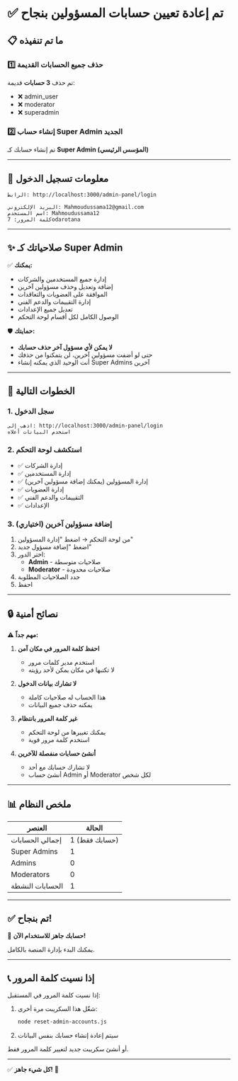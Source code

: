 # ✅ تم إعادة تعيين حسابات المسؤولين بنجاح

## 📋 ما تم تنفيذه

### 1️⃣ حذف جميع الحسابات القديمة
تم حذف **3 حسابات** قديمة:
- ❌ admin_user
- ❌ moderator  
- ❌ superadmin

### 2️⃣ إنشاء حساب Super Admin الجديد
تم إنشاء حسابك كـ **Super Admin (المؤسس الرئيسي)**

---

## 🔐 معلومات تسجيل الدخول

```
الرابط: http://localhost:3000/admin-panel/login

البريد الإلكتروني: Mahmoudussama12@gmail.com
اسم المستخدم: Mahmoudussama12
كلمة المرور: 7odarotana
```

---

## ✨ صلاحياتك كـ Super Admin

✅ **يمكنك:**
- إدارة جميع المستخدمين والشركات
- إضافة وتعديل وحذف مسؤولين آخرين
- الموافقة على العضويات والتعاقدات
- إدارة التقييمات والدعم الفني
- تعديل جميع الإعدادات
- الوصول الكامل لكل أقسام لوحة التحكم

🛡️ **حمايتك:**
- **لا يمكن لأي مسؤول آخر حذف حسابك**
- حتى لو أضفت مسؤولين آخرين، لن يتمكنوا من حذفك
- أنت الوحيد الذي يمكنه إنشاء Super Admins آخرين

---

## 🚀 الخطوات التالية

### 1. سجل الدخول
```
اذهب إلى: http://localhost:3000/admin-panel/login
استخدم البيانات أعلاه
```

### 2. استكشف لوحة التحكم
- ✅ إدارة الشركات
- ✅ إدارة المستخدمين
- ✅ إدارة المسؤولين (يمكنك إضافة مسؤولين آخرين)
- ✅ إدارة العضويات
- ✅ التقييمات والدعم الفني
- ✅ الإعدادات

### 3. إضافة مسؤولين آخرين (اختياري)
1. من لوحة التحكم → اضغط "إدارة المسؤولين"
2. اضغط "إضافة مسؤول جديد"
3. اختر الدور:
   - **Admin** - صلاحيات متوسطة
   - **Moderator** - صلاحيات محدودة
4. حدد الصلاحيات المطلوبة
5. احفظ

---

## 🔒 نصائح أمنية

⚠️ **مهم جداً:**

1. **احفظ كلمة المرور في مكان آمن**
   - استخدم مدير كلمات مرور
   - لا تكتبها في مكان يمكن لأحد رؤيته

2. **لا تشارك بيانات الدخول**
   - هذا الحساب له صلاحيات كاملة
   - يمكنه حذف جميع البيانات

3. **غير كلمة المرور بانتظام**
   - يمكنك تغييرها من لوحة التحكم
   - استخدم كلمة مرور قوية

4. **أنشئ حسابات منفصلة للآخرين**
   - لا تشارك حسابك مع أحد
   - أنشئ حساب Admin أو Moderator لكل شخص

---

## 📊 ملخص النظام

| العنصر | الحالة |
|--------|---------|
| إجمالي الحسابات | 1 (حسابك فقط) |
| Super Admins | 1 |
| Admins | 0 |
| Moderators | 0 |
| الحسابات النشطة | 1 |

---

## ✅ تم بنجاح!

🎉 **حسابك جاهز للاستخدام الآن!**

يمكنك البدء بإدارة المنصة بالكامل.

---

## 📞 إذا نسيت كلمة المرور

إذا نسيت كلمة المرور في المستقبل:

1. شغّل هذا السكريبت مرة أخرى:
   ```bash
   node reset-admin-accounts.js
   ```
2. سيتم إعادة إنشاء حسابك بنفس البيانات

أو أنشئ سكريبت جديد لتغيير كلمة المرور فقط.

---

✅ **كل شيء جاهز!** 🚀
